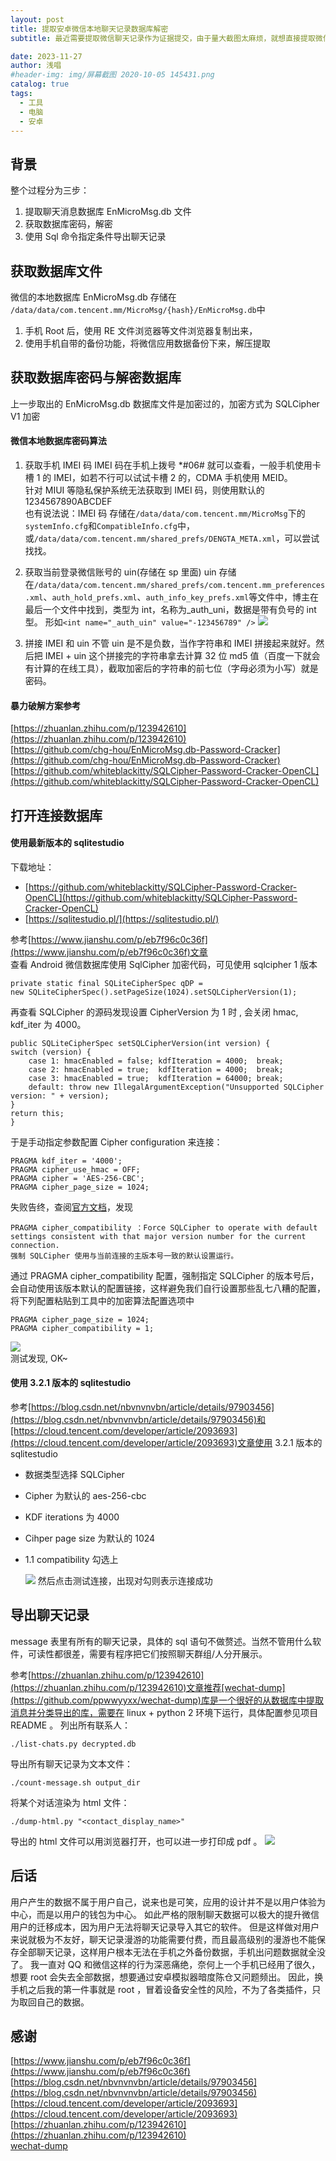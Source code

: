 ```yaml
---
layout: post
title: 提取安卓微信本地聊天记录数据库解密
subtitle: 最近需要提取微信聊天记录作为证据提交，由于量大截图太麻烦，就想直接提取微信的聊天记录数据。

date: 2023-11-27
author: 浅唱
#header-img: img/屏幕截图 2020-10-05 145431.png
catalog: true
tags:
  - 工具
  - 电脑
  - 安卓
---
```


## 背景

整个过程分为三步：

1. 提取聊天消息数据库 EnMicroMsg.db 文件
2. 获取数据库密码，解密
3. 使用 Sql 命令指定条件导出聊天记录

## 获取数据库文件

微信的本地数据库 EnMicroMsg.db 存储在 `/data/data/com.tencent.mm/MicroMsg/{hash}/EnMicroMsg.db`中

1. 手机 Root 后，使用 RE 文件浏览器等文件浏览器复制出来，
2. 使用手机自带的备份功能，将微信应用数据备份下来，解压提取

## 获取数据库密码与解密数据库

上一步取出的 EnMicroMsg.db 数据库文件是加密过的，加密方式为 SQLCipher V1 加密

#### 微信本地数据库密码算法

1. 获取手机 IMEI 码
   IMEI 码在手机上拨号 \*#06# 就可以查看，一般手机使用卡槽 1 的 IMEI，如若不行可以试试卡槽 2 的，CDMA 手机使用 MEID。  
   针对 MIUI 等隐私保护系统无法获取到 IMEI 码，则使用默认的 1234567890ABCDEF  
   也有说法说：IMEI 码 存储在`/data/data/com.tencent.mm/MicroMsg`下的`systemInfo.cfg`和`CompatibleInfo.cfg`中，或`/data/data/com.tencent.mm/shared_prefs/DENGTA_META.xml`，可以尝试找找。
2. 获取当前登录微信账号的 uin(存储在 sp 里面)
   uin 存储在`/data/data/com.tencent.mm/shared_prefs/com.tencent.mm_preferences.xml`、`auth_hold_prefs.xml`、`auth_info_key_prefs.xml`等文件中，博主在最后一个文件中找到，类型为 int，名称为\_auth_uni，数据是带有负号的 int 型。
   形如`<int name="_auth_uin" value="-123456789" />`
   ![](/img/2023-11-27-18-33-10.png)

3. 拼接 IMEI 和 uin
   不管 uin 是不是负数，当作字符串和 IMEI 拼接起来就好。然后把 IMEI + uin 这个拼接完的字符串拿去计算 32 位 md5 值（百度一下就会有计算的在线工具），截取加密后的字符串的前七位（字母必须为小写）就是密码。

#### 暴力破解方案参考

[https://zhuanlan.zhihu.com/p/123942610](https://zhuanlan.zhihu.com/p/123942610)  
[https://github.com/chg-hou/EnMicroMsg.db-Password-Cracker](https://github.com/chg-hou/EnMicroMsg.db-Password-Cracker)  
[https://github.com/whiteblackitty/SQLCipher-Password-Cracker-OpenCL](https://github.com/whiteblackitty/SQLCipher-Password-Cracker-OpenCL)

## 打开连接数据库

#### 使用最新版本的 sqlitestudio

下载地址：

- [https://github.com/whiteblackitty/SQLCipher-Password-Cracker-OpenCL](https://github.com/whiteblackitty/SQLCipher-Password-Cracker-OpenCL)
- [https://sqlitestudio.pl/](https://sqlitestudio.pl/)

参考[https://www.jianshu.com/p/eb7f96c0c36f](https://www.jianshu.com/p/eb7f96c0c36f)文章  
查看 Android 微信数据库使用 SqlCipher 加密代码，可见使用 sqlcipher 1 版本

    private static final SQLiteCipherSpec qDP =
    new SQLiteCipherSpec().setPageSize(1024).setSQLCipherVersion(1);

再查看 SQLCipher 的源码发现设置 CipherVersion 为 1 时 , 会关闭 hmac, kdf_iter 为 4000。

    public SQLiteCipherSpec setSQLCipherVersion(int version) {
    switch (version) {
        case 1: hmacEnabled = false; kdfIteration = 4000;  break;
        case 2: hmacEnabled = true;  kdfIteration = 4000;  break;
        case 3: hmacEnabled = true;  kdfIteration = 64000; break;
        default: throw new IllegalArgumentException("Unsupported SQLCipher version: " + version);
    }
    return this;
    }

于是手动指定参数配置 Cipher configuration 来连接：

    PRAGMA kdf_iter = '4000';
    PRAGMA cipher_use_hmac = OFF;
    PRAGMA cipher = 'AES-256-CBC';
    PRAGMA cipher_page_size = 1024;

失败告终，查阅[官方文档](https://www.zetetic.net/sqlcipher/sqlcipher-api/)，发现

    PRAGMA cipher_compatibility ：Force SQLCipher to operate with default settings consistent with that major version number for the current connection.
    强制 SQLCipher 使用与当前连接的主版本号一致的默认设置运行。

通过 PRAGMA cipher_compatibility 配置，强制指定 SQLCipher 的版本号后，会自动使用该版本默认的配置链接，这样避免我们自行设置那些乱七八糟的配置，将下列配置粘贴到工具中的加密算法配置选项中

    PRAGMA cipher_page_size = 1024;
    PRAGMA cipher_compatibility = 1;

![](/img/2023-11-27-18-53-57.png)  
测试发现, OK~

#### 使用 3.2.1 版本的 sqlitestudio

参考[https://blog.csdn.net/nbvnvnvbn/article/details/97903456](https://blog.csdn.net/nbvnvnvbn/article/details/97903456)和[https://cloud.tencent.com/developer/article/2093693](https://cloud.tencent.com/developer/article/2093693)文章使用 3.2.1 版本的 sqlitestudio

- 数据类型选择 SQLCipher
- Cipher 为默认的 aes-256-cbc
- KDF iterations 为 4000
- Cihper page size 为默认的 1024
- 1.1 compatibility 勾选上

  ![](/img/2023-11-27-18-42-27.png)
  然后点击测试连接，出现对勾则表示连接成功

## 导出聊天记录

message 表里有所有的聊天记录，具体的 sql 语句不做赘述。当然不管用什么软件，可读性都很差，需要有程序把它们按照聊天群组/人分开展示。

参考[https://zhuanlan.zhihu.com/p/123942610](https://zhuanlan.zhihu.com/p/123942610)文章推荐[wechat-dump](https://github.com/ppwwyyxx/wechat-dump)库是一个很好的从数据库中提取消息并分类导出的库，需要在 linux + python 2 环境下运行，具体配置参见项目 README 。
列出所有联系人：

    ./list-chats.py decrypted.db

导出所有聊天记录为文本文件：

    ./count-message.sh output_dir

将某个对话渲染为 html 文件：

    ./dump-html.py "<contact_display_name>"

导出的 html 文件可以用浏览器打开，也可以进一步打印成 pdf 。
![](/img/2023-11-27-19-03-18.png)

## 后话

用户产生的数据不属于用户自己，说来也是可笑，应用的设计并不是以用户体验为中心，而是以用户的钱包为中心。 如此严格的限制聊天数据可以极大的提升微信用户的迁移成本，因为用户无法将聊天记录导入其它的软件。 但是这样做对用户来说就极为不友好，聊天记录漫游的功能需要付费，而且最高级别的漫游也不能保存全部聊天记录，这样用户根本无法在手机之外备份数据，手机出问题数据就全没了。 我一直对 QQ 和微信这样的行为深恶痛绝，奈何上一个手机已经用了很久，想要 root 会失去全部数据，想要通过安卓模拟器暗度陈仓又问题频出。 因此，换手机之后我的第一件事就是 root ，冒着设备安全性的风险，不为了各类插件，只为取回自己的数据。

## 感谢

[https://www.jianshu.com/p/eb7f96c0c36f](https://www.jianshu.com/p/eb7f96c0c36f)  
[https://blog.csdn.net/nbvnvnvbn/article/details/97903456](https://blog.csdn.net/nbvnvnvbn/article/details/97903456)  
[https://cloud.tencent.com/developer/article/2093693](https://cloud.tencent.com/developer/article/2093693)  
[https://zhuanlan.zhihu.com/p/123942610](https://zhuanlan.zhihu.com/p/123942610)  
[wechat-dump](https://github.com/ppwwyyxx/wechat-dump)
